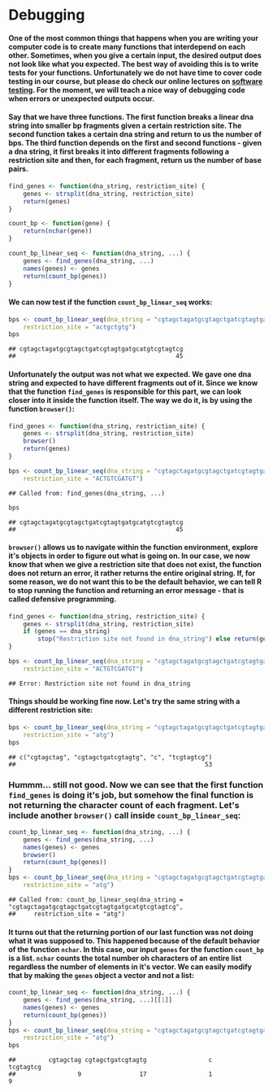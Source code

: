 Debugging
========================================================

#### One of the most common things that happens when you are writing your computer code is to create many functions that interdepend on each other. Sometimes, when you give a certain input, the desired output does not look like what you expected. The best way of avoiding this is to write tests for your functions. Unfortunately we do not have time to cover code testing in our course, but please do check our online lectures on [software testing][swc_test]. For the moment, we will teach a nice way of debugging code when errors or unexpected outputs occur. 

#### Say that we have three functions. The first function breaks a linear dna string into smaller bp fragments given a certain restriction site. The second function takes a certain dna string and return to us the number of bps. The third function depends on the first and second functions - given a dna string, it first breaks it into different fragments following a restriction site and then, for each fragment, return us the number of base pairs.


```r
find_genes <- function(dna_string, restriction_site) {
    genes <- strsplit(dna_string, restriction_site)
    return(genes)
}

count_bp <- function(gene) {
    return(nchar(gene))
}

count_bp_linear_seq <- function(dna_string, ...) {
    genes <- find_genes(dna_string, ...)
    names(genes) <- genes
    return(count_bp(genes))
}
```


#### We can now test if the function `count_bp_linear_seq` works:

```r
bps <- count_bp_linear_seq(dna_string = "cgtagctagatgcgtagctgatcgtagtgatgcatgtcgtagtcg", 
    restriction_site = "actgctgtg")
bps
```

```
## cgtagctagatgcgtagctgatcgtagtgatgcatgtcgtagtcg 
##                                            45
```


#### Unfortunately the output was not what we expected. We gave one dna string and expected to have different fragments out of it. Since we know that the function `find_genes` is responsible for this part, we can look closer into it inside the function itself. The way we do it, is by using the function `browser()`:

```r
find_genes <- function(dna_string, restriction_site) {
    genes <- strsplit(dna_string, restriction_site)
    browser()
    return(genes)
}

bps <- count_bp_linear_seq(dna_string = "cgtagctagatgcgtagctgatcgtagtgatgcatgtcgtagtcg", 
    restriction_site = "ACTGTCGATGT")
```

```
## Called from: find_genes(dna_string, ...)
```

```r
bps
```

```
## cgtagctagatgcgtagctgatcgtagtgatgcatgtcgtagtcg 
##                                            45
```


#### `browser()` allows us to navigate within the function environment, explore it's objects in order to figure out what is going on. In our case, we now know that when we give a restriction site that does not exist, the function does not return an error, it rather returns the entire original string. If, for some reason, we do not want this to be the default behavior, we can tell R to stop running the function and returning an error message - that is called defensive programming. 

```r
find_genes <- function(dna_string, restriction_site) {
    genes <- strsplit(dna_string, restriction_site)
    if (genes == dna_string) 
        stop("Restriction site not found in dna_string") else return(genes)
}

bps <- count_bp_linear_seq(dna_string = "cgtagctagatgcgtagctgatcgtagtgatgcatgtcgtagtcg", 
    restriction_site = "ACTGTCGATGT")
```

```
## Error: Restriction site not found in dna_string
```


#### Things should be working fine now. Let's try the same string with a different restriction site:

```r
bps <- count_bp_linear_seq(dna_string = "cgtagctagatgcgtagctgatcgtagtgatgcatgtcgtagtcg", 
    restriction_site = "atg")
bps
```

```
## c("cgtagctag", "cgtagctgatcgtagtg", "c", "tcgtagtcg") 
##                                                    53
```


### Hummm... still not good. Now we can see that the first function `find_genes` is doing it's job, but somehow the final function is not returning the character count of each fragment. Let's include another `browser()` call inside `count_bp_linear_seq`:

```r
count_bp_linear_seq <- function(dna_string, ...) {
    genes <- find_genes(dna_string, ...)
    names(genes) <- genes
    browser()
    return(count_bp(genes))
}
bps <- count_bp_linear_seq(dna_string = "cgtagctagatgcgtagctgatcgtagtgatgcatgtcgtagtcg", 
    restriction_site = "atg")
```

```
## Called from: count_bp_linear_seq(dna_string = "cgtagctagatgcgtagctgatcgtagtgatgcatgtcgtagtcg", 
##     restriction_site = "atg")
```


#### It turns out that the returning portion of our last function was not doing what it was supposed to. This happened because of the default behavior of the function `nchar`. In this case, our input `genes` for the function `count_bp` is a list. `nchar` counts the total number oh characters of an entire list regardless the number of elements in it's vector. We can easily modify that by making the `genes` object a vector and not a list:

```r
count_bp_linear_seq <- function(dna_string, ...) {
    genes <- find_genes(dna_string, ...)[[1]]
    names(genes) <- genes
    return(count_bp(genes))
}
bps <- count_bp_linear_seq(dna_string = "cgtagctagatgcgtagctgatcgtagtgatgcatgtcgtagtcg", 
    restriction_site = "atg")
bps
```

```
##         cgtagctag cgtagctgatcgtagtg                 c         tcgtagtcg 
##                 9                17                 1                 9
```


[swc_test]: http://software-carpentry.org/v4/test/index.html
